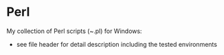 # Perl
My collection of Perl scripts (~.pl) for Windows:
  - see file header for detail description including the tested environments
